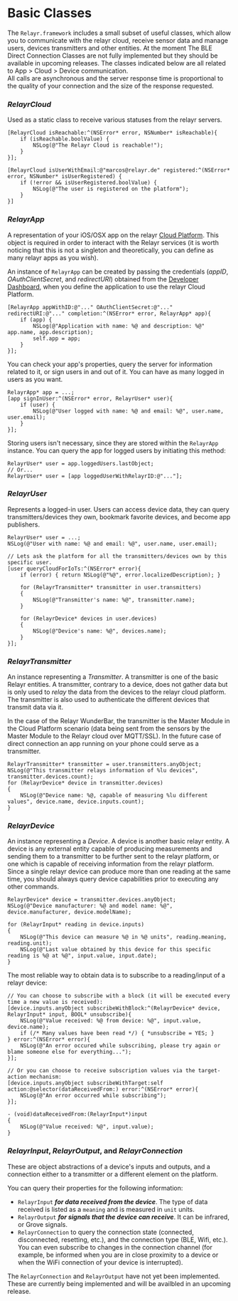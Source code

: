 # Basic Classes

The `Relayr.framework` includes a small subset of useful classes, which allow you to communicate with the relayr cloud, receive sensor data and manage users, devices transmitters and other entities. At the moment The BLE Direct Connection Classes are not fully implemented but they should be available in upcoming releases. The classes indicated below are all related to App > Cloud > Device communication.  
All calls are asynchronous and the server response time is proportional to the quality of your connection and the size of the response requested.


### *RelayrCloud*

Used as a static class to receive various statuses from the relayr servers.


	[RelayrCloud isReachable:^(NSError* error, NSNumber* isReachable){
	    if (isReachable.boolValue) {
	        NSLog(@"The Relayr Cloud is reachable!");
	    }
	}];
	
	[RelayrCloud isUserWithEmail:@"marcos@relayr.de" registered:^(NSError* error, NSNumber* isUserRegistered) {
	    if (!error && isUserRegistered.boolValue) {
	        NSLog(@"The user is registered on the platform");
	    }
	}]


### *RelayrApp*

A representation of your iOS/OSX app on the relayr [Cloud Platform](https://developer.relayr.io/documents/Welcome/Platform). This object is required in order to interact with the Relayr services (it is worth noticing that this is not a singleton and theoretically, you can define as many relayr apps as you wish).

An instance of `RelayrApp` can be created by passing the credentials (*appID*, *OAuthClientSecret*, and *redirectURI*) obtained from the [Developer Dashboard](https://developer.relayr.io/dashboard/apps/myApps), when you define the application to use the relayr Cloud Platform.

	
	[RelayrApp appWithID:@"..." OAuthClientSecret:@"..." redirectURI:@"..." completion:^(NSError* error, RelayrApp* app){
	    if (app) {
	        NSLog(@"Application with name: %@ and description: %@" app.name, app.description);
	        self.app = app;
	    }
	}];


You can check your app's properties, query the server for information related to it, or sign users in and out of it. You can have as many logged in users as you want.


	RelayrApp* app = ...;
	[app signInUser:^(NSError* error, RelayrUser* user){
	    if (user) {
	        NSLog(@"User logged with name: %@ and email: %@", user.name, user.email);
	    }
	}];


Storing users isn't necessary, since they are stored within the `RelayrApp` instance. You can query the app for logged users by initiating this method:


	RelayrUser* user = app.loggedUsers.lastObject;
	// Or...
	RelayrUser* user = [app loggedUserWithRelayrID:@"..."];


### *RelayrUser*

Represents a logged-in user. Users can access device data, they can query transmitters/devices they own, bookmark favorite devices, and become app publishers.


	RelayrUser* user = ...;
	NSLog(@"User with name: %@ and email: %@", user.name, user.email);

	// Lets ask the platform for all the transmitters/devices own by this specific user.
	[user queryCloudForIoTs:^(NSError* error){
	    if (error) { return NSLog(@"%@", error.localizedDescription); }
	
	    for (RelayrTransmitter* transmitter in user.transmitters)
	    {
	        NSLog(@"Transmitter's name: %@", transmitter.name);
	    }
	
	    for (RelayrDevice* devices in user.devices)
	    {
	        NSLog(@"Device's name: %@", devices.name);
	    }
	}];


### *RelayrTransmitter*

An instance representing a *Transmitter*. A transmitter is one of the basic Relayr entities. A transmitter, contrary to a device, does not gather data but is only used to *relay* the data from the devices to the relayr cloud platform. The transmitter is also used to authenticate the different devices that transmit data via it.

In the case of the Relayr WunderBar, the transmitter is the Master Module in the Cloud Platform scenario (data being sent from the sensors by the Master Module to the Relayr cloud over MQTT/SSL). In the future case of direct connection an app running on your phone could serve as a transmitter.


	RelayrTransmitter* transmitter = user.transmitters.anyObject;
	NSLog(@"This transmitter relays information of %lu devices", transmitter.devices.count);
	for (RelayrDevice* device in transmitter.devices)
	{
	    NSLog(@"Device name: %@, capable of measuring %lu different values", device.name, device.inputs.count);
	}


### *RelayrDevice*

An instance representing a *Device*. A device is another basic relayr entity. A device is any external entity capable of producing measurements and sending them to a transmitter to be further sent to the relayr platform, or one which is capable of receiving information from the relayr platform.
Since a single relayr device can produce more than one reading at the same time, you should always query device capabilities prior to executing any other commands.


	RelayrDevice* device = transmitter.devices.anyObject;
	NSLog(@"Device manufacturer: %@ and model name: %@", device.manufacturer, device.modelName);
	
	for (RelayrInput* reading in device.inputs)
	{
	    NSLog(@"This device can measure %@ in %@ units", reading.meaning, reading.unit);
	    NSLog(@"Last value obtained by this device for this specific reading is %@ at %@", input.value, input.date);
	}


The most reliable way to obtain data is to subscribe to a reading/input of a relayr device:


	// You can choose to subscribe with a block (it will be executed every time a new value is received):
	[device.inputs.anyObject subscribeWithBlock:^(RelayrDevice* device, RelayrInput* input, BOOL* unsubscribe){
	    NSLog(@"Value received: %@ from device: %@", input.value, device.name);
	    if (/* Many values have been read */) { *unsubscribe = YES; }
	} error:^(NSError* error){
	    NSLog(@"An error occured while subscribing, please try again or blame someone else for everything...");
	}];
	
	// Or you can choose to receive subscription values via the target-action mechanism:
	[device.inputs.anyObject subscribeWithTarget:self action:@selector(dataReceivedFrom:) error:^(NSError* error){
	    NSLog(@"An error occurred while subscribing");
	}];
	
	- (void)dataReceivedFrom:(RelayrInput*)input
	{
	    NSLog(@"Value received: %@", input.value);
	}


### *RelayrInput*, *RelayrOutput*, and *RelayrConnection*

These are object abstractions of a device's inputs and outputs, and a connection either to a transmitter or a different element on the platform.

You can query their properties for the following information:

* `RelayrInput` ***for data received from the device***. The type of data received is listed as a `meaning` and is measured in `unit` units.
* `RelayrOutput` ***for signals that the device can receive***. It can be infrared, or Grove signals.
* `RelayrConnection` to query the connection state (connected, disconnected, resetting, etc.), and the connection type (BLE, Wifi, etc.). You can even subscribe to changes in the connection channel (for example, be informed when you are in close proximity to a device or when the WiFi connection of your device is interrupted).

The `RelayrConnection` and `RelayrOutput` have not yet been implemented. These are currently being implemented and will be availbled in an upcoming release.
